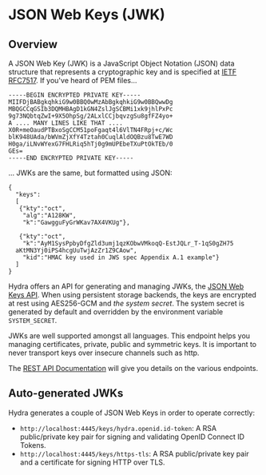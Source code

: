 # JSON Web Keys (JWK)

<!-- toc -->

## Overview

A JSON Web Key (JWK) is a JavaScript Object Notation (JSON) data structure that represents a cryptographic key and is
specified at [IETF RFC7517](https://tools.ietf.org/html/rfc7517). If you've heard of PEM files...

```
-----BEGIN ENCRYPTED PRIVATE KEY-----
MIIFDjBABgkqhkiG9w0BBQ0wMzAbBgkqhkiG9w0BBQwwDg
MBQGCCqGSIb3DQMHBAgD1kGN4ZslJgSCBMi1xk9jhlPxPc
9g73NQbtqZwI+9X5OhpSg/2ALxlCCjbqvzgSu8gfFZ4yo+
A .... MANY LINES LIKE THAT ....
X0R+meOaudPTBxoSgCCM51poFgaqt4l6VlTN4FRpj+c/Wc
blK948UAda/bWVmZjXfY4Tztah0CuqlAldOQBzu8TwE7WD
H0ga/iLNvWYexG7FHLRiq5hTj0g9mUPEbeTXuPtOkTEb/0
GEs=
-----END ENCRYPTED PRIVATE KEY-----
```

... JWKs are the same, but formatted using JSON:

```
{
  "keys":
  [
   {"kty":"oct",
    "alg":"A128KW",
    "k":"GawgguFyGrWKav7AX4VKUg"},

   {"kty":"oct",
    "k":"AyM1SysPpbyDfgZld3umj1qzKObwVMkoqQ-EstJQLr_T-1qS0gZH75
  aKtMN3Yj0iPS4hcgUuTwjAzZr1Z9CAow",
    "kid":"HMAC key used in JWS spec Appendix A.1 example"}
  ]
}
```

Hydra offers an API for generating and managing JWKs, the [JSON Web Keys API](http://docs.hydra13.apiary.io/#reference/json-web-keys-jwk).
When using persistent storage backends, the keys are encrypted at rest using AES256-GCM and *the system secret*.
The system secret is generated by default and overridden by the environment variable `SYSTEM_SECRET`.

JWKs are well supported amongst all languages. This endpoint helps you managing
certificates, private, public and symmetric keys. It is important to never transport keys over insecure channels such as http.

The [REST API Documentation](https://www.ory.sh/docs/api/hydra/) will give you details on the various endpoints.

## Auto-generated JWKs

Hydra generates a couple of JSON Web Keys in order to operate correctly:

* `http://localhost:4445/keys/hydra.openid.id-token`: A RSA public/private key pair for signing and validating OpenID Connect ID Tokens.
* `http://localhost:4445/keys/https-tls`: A RSA public/private key pair and a certificate for signing HTTP over TLS.
